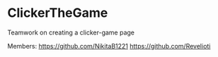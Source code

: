 # ClickerTheGame
 Teamwork on creating a clicker-game page

Members: 
  https://github.com/NikitaB1221
  https://github.com/Revelioti
